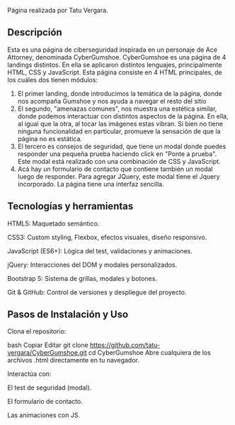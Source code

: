 Página realizada por Tatu Vergara.
## Descripción
Esta es una página de ciberseguridad inspirada en un personaje de Ace Attorney, denominada CyberGumshoe.
CyberGumshoe es una página de 4 landings distintos.
En ella se aplicaron distintos lenguajes, principalmente HTML, CSS y JavaScript.
Esta página consiste en 4 HTML principales, de los cuáles dos tienen módulos:
1. El primer landing, donde introducimos la temática de la página, donde nos acompaña Gumshoe y nos ayuda a navegar el resto del sitio
2. El segundo, "amenazas comunes", nos muestra una estética similar, donde podemos interactuar con distintos aspectos de la página. En ella, al igual que la otra, al tocar las imágenes estas vibran. Si bien no tiene ninguna funcionalidad en particular, 
promueve la sensación de que la página no es estática.
3. El tercero es consejos de seguridad, que tiene un modal donde puedes responder una pequeña prueba haciendo click en "Ponte a prueba". Este modal está realizado con una combinación de CSS y JavaScript.
4. Acá hay un formulario de contacto que contiene también un modal luego de responder. Para agregar JQuery, este modal tiene el Jquery incorporado.
La página tiene una interfaz sencilla.

## Tecnologías y herramientas
HTML5: Maquetado semántico.

CSS3: Custom styling, Flexbox, efectos visuales, diseño responsivo.

JavaScript (ES6+): Lógica del test, validaciones y animaciones.

jQuery: Interacciones del DOM y modales personalizados.

Bootstrap 5: Sistema de grillas, modales y botones.

Git & GitHub: Control de versiones y despliegue del proyecto.

## Pasos de Instalación y Uso
Clona el repositorio:

bash
Copiar
Editar
git clone https://github.com/tatu-vergara/CyberGumshoe.git
cd CyberGumshoe
Abre cualquiera de los archivos .html directamente en tu navegador.

Interactúa con:

El test de seguridad (modal).

El formulario de contacto.

Las animaciones con JS.
